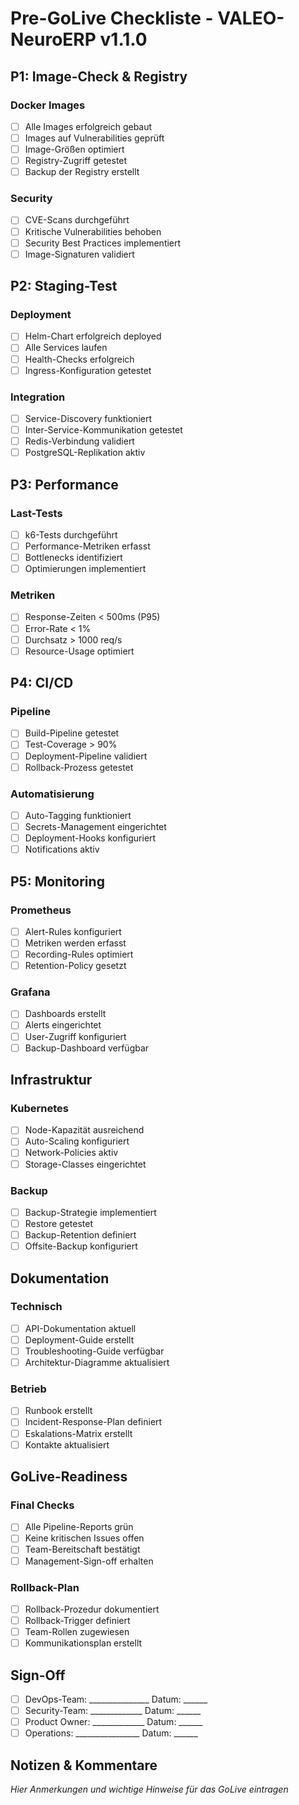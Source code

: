 # Pre-GoLive Checkliste - VALEO-NeuroERP v1.1.0

## P1: Image-Check & Registry

### Docker Images
- [ ] Alle Images erfolgreich gebaut
- [ ] Images auf Vulnerabilities geprüft
- [ ] Image-Größen optimiert
- [ ] Registry-Zugriff getestet
- [ ] Backup der Registry erstellt

### Security
- [ ] CVE-Scans durchgeführt
- [ ] Kritische Vulnerabilities behoben
- [ ] Security Best Practices implementiert
- [ ] Image-Signaturen validiert

## P2: Staging-Test

### Deployment
- [ ] Helm-Chart erfolgreich deployed
- [ ] Alle Services laufen
- [ ] Health-Checks erfolgreich
- [ ] Ingress-Konfiguration getestet

### Integration
- [ ] Service-Discovery funktioniert
- [ ] Inter-Service-Kommunikation getestet
- [ ] Redis-Verbindung validiert
- [ ] PostgreSQL-Replikation aktiv

## P3: Performance

### Last-Tests
- [ ] k6-Tests durchgeführt
- [ ] Performance-Metriken erfasst
- [ ] Bottlenecks identifiziert
- [ ] Optimierungen implementiert

### Metriken
- [ ] Response-Zeiten < 500ms (P95)
- [ ] Error-Rate < 1%
- [ ] Durchsatz > 1000 req/s
- [ ] Resource-Usage optimiert

## P4: CI/CD

### Pipeline
- [ ] Build-Pipeline getestet
- [ ] Test-Coverage > 90%
- [ ] Deployment-Pipeline validiert
- [ ] Rollback-Prozess getestet

### Automatisierung
- [ ] Auto-Tagging funktioniert
- [ ] Secrets-Management eingerichtet
- [ ] Deployment-Hooks konfiguriert
- [ ] Notifications aktiv

## P5: Monitoring

### Prometheus
- [ ] Alert-Rules konfiguriert
- [ ] Metriken werden erfasst
- [ ] Recording-Rules optimiert
- [ ] Retention-Policy gesetzt

### Grafana
- [ ] Dashboards erstellt
- [ ] Alerts eingerichtet
- [ ] User-Zugriff konfiguriert
- [ ] Backup-Dashboard verfügbar

## Infrastruktur

### Kubernetes
- [ ] Node-Kapazität ausreichend
- [ ] Auto-Scaling konfiguriert
- [ ] Network-Policies aktiv
- [ ] Storage-Classes eingerichtet

### Backup
- [ ] Backup-Strategie implementiert
- [ ] Restore getestet
- [ ] Backup-Retention definiert
- [ ] Offsite-Backup konfiguriert

## Dokumentation

### Technisch
- [ ] API-Dokumentation aktuell
- [ ] Deployment-Guide erstellt
- [ ] Troubleshooting-Guide verfügbar
- [ ] Architektur-Diagramme aktualisiert

### Betrieb
- [ ] Runbook erstellt
- [ ] Incident-Response-Plan definiert
- [ ] Eskalations-Matrix erstellt
- [ ] Kontakte aktualisiert

## GoLive-Readiness

### Final Checks
- [ ] Alle Pipeline-Reports grün
- [ ] Keine kritischen Issues offen
- [ ] Team-Bereitschaft bestätigt
- [ ] Management-Sign-off erhalten

### Rollback-Plan
- [ ] Rollback-Prozedur dokumentiert
- [ ] Rollback-Trigger definiert
- [ ] Team-Rollen zugewiesen
- [ ] Kommunikationsplan erstellt

## Sign-Off

- [ ] DevOps-Team: _______________ Datum: ______
- [ ] Security-Team: _____________ Datum: ______
- [ ] Product Owner: _____________ Datum: ______
- [ ] Operations: ________________ Datum: ______

## Notizen & Kommentare

_Hier Anmerkungen und wichtige Hinweise für das GoLive eintragen_ 